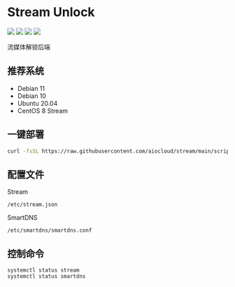 # Stream Unlock
[![](https://img.shields.io/badge/Telegram-Group-blue?style=flat-square)](https://t.me/aioCloud)
[![](https://img.shields.io/badge/Telegram-Channel-green?style=flat-square)](https://t.me/aioCloud_channel) 
[![](https://img.shields.io/github/downloads/aiocloud/stream/total.svg?style=flat-square)](https://github.com/aiocloud/stream/releases)
[![](https://img.shields.io/github/v/release/aiocloud/stream?style=flat-square)](https://github.com/aiocloud/stream/releases)

流媒体解锁后端

## 推荐系统
- Debian 11
- Debian 10
- Ubuntu 20.04
- CentOS 8 Stream

## 一键部署
```bash
curl -fsSL https://raw.githubusercontent.com/aiocloud/stream/main/scripts/kickstart.sh | bash
```

## 配置文件
Stream
```
/etc/stream.json
```
SmartDNS
```
/etc/smartdns/smartdns.conf
```

## 控制命令
```
systemctl status stream
systemctl status smartdns
```
